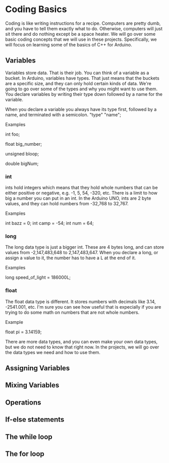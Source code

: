 # Coding Basics #

Coding is like writing instructions for a recipe. Computers are pretty dumb, and you have to tell them exactly what to do. Otherwise, computers will just sit there and do nothing except be a space heater. We will go over some basic coding concepts that we will use in these projects. Specifically, we will focus on learning some of the basics of C++ for Arduino.

## Variables ##
Variables store data. That is their job. You can think of a variable as a bucket. In Arduino, variables have types. That just means that the buckets are a specific size, and they can only hold certain kinds of data. We're going to go over some of the types and why you might want to use them. You declare variables by writing their type down followed by a name for the variable. 

When you declare a variable you always have its type first, followed by a name, and terminated with a semicolon.  "type" "name";


Examples 

int foo;

float big_number;

unsigned bloop;

double bigNum;


### int ###
ints hold integers which means that they hold whole numbers that can be either positive or negative, e.g. -1, 5, 54, -320, etc. There is a limit to how big a number you can put in an int. In the Arduino UNO, ints are 2 byte values, and they can hold numbers from -32,768 to 32,767. 

Examples

int bazz = 0;
int camp = -54;
int num = 64;

### long ###
The long data type is just a bigger int. These are 4 bytes long, and can store values from -2,147,483,648 to 2,147,483,647. When you declare a long, or assign a value to it, the number has to have a L at the end of it.

Examples

long speed_of_light = 186000L;


### float ###
The float data type is different. It stores numbers with decimals like 3.14, -2541.001, etc. I'm sure you can see how useful that is expecially if you are trying to do some math on numbers that are not whole numbers.

Example

float pi = 3.14159;


There are more data types, and you can even make your own data types, but we do not need to know that right now. In the projects, we will go over the data types we need and how to use them.

## Assigning Variables ##

## Mixing Variables ##

## Operations ##

## If-else statements ##

## The while loop ##

## The for loop ##

